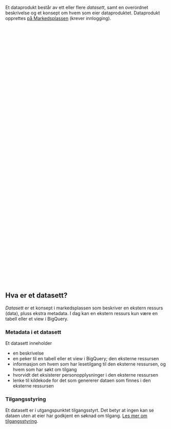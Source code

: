 Et dataprodukt består av ett eller flere _datasett_, samt en overordnet beskrivelse og et konsept om hvem som eier dataproduktet.
Dataprodukt opprettes [på Markedsplassen](https://data.intern.nav.no/dataproduct/new) (krever innlogging).

<div style="height:800px;">
    <object data="/img/flyt-markedsplassen.svg" type="image/svg+xml"></object>
</div>

## Hva er et datasett?

_Datasett_ er et konsept i markedsplassen som beskriver en ekstern ressurs (data), pluss ekstra metadata.
I dag kan en ekstern ressurs kun være en tabell eller et view i BigQuery.

### Metadata i et datasett

Et datasett inneholder

- en beskrivelse
- en peker til en tabell eller et view i BigQuery; den eksterne ressursen
- informasjon om hvem som har lesetilgang til den eksterne ressursen, og hvem som har søkt om tilgang
- hvorvidt det eksisterer personopplysninger i den eksterne ressursen
- lenke til kildekode for det som genererer dataen som finnes i den eksterne ressursen

### Tilgangsstyring

Et datasett er i utgangspunktet tilgangsstyrt.
Det betyr at ingen kan se dataen uten at eier har godkjent en søknad om tilgang.
[Les mer om tilgangsstyring](tilgangsstyring.md).